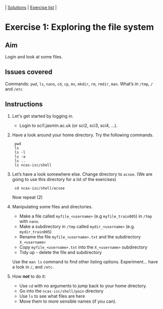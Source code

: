 | [Solutions](shell_exercise1_files_sol.md) | [Exercise list](shell_exercise_index.md) |

# Exercise 1: Exploring the file system

## Aim
Login and look at some files. 

## Issues covered
Commands: `pwd`, `ls`, `nano`, `cd`, `cp`, `mv`, `mkdir`, `rm`, `rmdir`, `man`. What’s in  `/tmp`, `/` and `/etc`

## Instructions

1. Let's get started by logging in. 
   - Login to sci1.jasmin.ac.uk (or sci2, sci3, sci4, ...).

2. Have a look around your home directory.  Try the following commands.

        pwd
        ls 
        ls -l
        ls -a
        ls ..
        ls ncas-isc/shell      

3. Let’s have a look somewhere else. Change directory to `acsoe`. (We are going to use this directory for a lot of the exercises)

        cd ncas-isc/shell/acsoe

     Now repeat (2)

4. Manipulating some files and directories.

    - Make a file called `myfile_<username>` (e.g `myfile_train005`) in `/tmp` with `nano`.
    - Make a subdirectory in `/tmp` called `mydir_<username>` (e.g. `mydir_train005`)
    - Rename the file `myfile_<username>.txt` and the subdirectory `X_<username>`
    - Copy `myfile_<username>.txt` into the `X_<username>` subdirectory
    - Tidy up - delete the file and subdirectory

    Use the `man ls` command to find other listing options. Experiment… have a look in `/`, and `/etc`.

5. How **_not_** to do it:

    - Use `cd` with no arguments to jump back to your home directory.
    - Go into the `ncas-isc/shell/pain` directory
    - Use `ls` to see what files are here
    - Move them to more sensible names (if you can).

 
